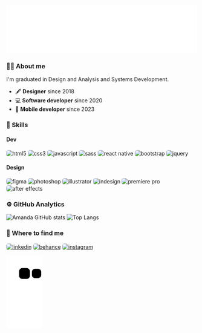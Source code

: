 <p align="center">
  <img src="header.svg" />
</p>

### ✌🏻 About me

I'm graduated in Design and Analysis and Systems Development.

- 🖋️ **Designer** since 2018
- 💻 **Software developer** since 2020
- 📱 **Mobile developer** since 2023

### 🚀 Skills

#### Dev
<div style="display: inline-block">
    <img align="center" alt="html5" src="https://img.shields.io/badge/HTML5-0d1b2a?style=for-the-badge&logo=html5&logoColor=E34F26" style="border-radius: 5px;">
    <img align="center" alt="css3" src="https://img.shields.io/badge/CSS3-0d1b2a?style=for-the-badge&logo=css3&logoColor=1572B6" style="border-radius: 5px;">
    <img align="center" alt="javascript" src="https://img.shields.io/badge/JavaScript-0d1b2a?style=for-the-badge&logo=javascript&logoColor=F7DF1E" style="border-radius: 5px;">
    <img align="center" alt="sass" src="https://img.shields.io/badge/Sass-0d1b2a?style=for-the-badge&logo=sass&logoColor=CC6699" style="border-radius: 5px;">
    <img align="center" alt="react native" src="https://img.shields.io/badge/React_Native-0d1b2a?style=for-the-badge&logo=react&logoColor=61DAFB" style="border-radius: 5px;">
    <img align="center" alt="bootstrap" src="https://img.shields.io/badge/Bootstrap-0d1b2a?style=for-the-badge&logo=bootstrap&logoColor=563D7C" style="border-radius: 5px;">
    <img align="center" alt="jquery" src="https://img.shields.io/badge/jQuery-0d1b2a?style=for-the-badge&logo=jquery&logoColor=0769AD" style="border-radius: 5px;">
</div>

#### Design
<div>
    <img align="center" alt="figma" src="https://img.shields.io/badge/Figma-0d1b2a?style=for-the-badge&logo=figma&logoColor=violet" style="border-radius: 5px;">
    <img align="center" alt="photoshop" src="https://img.shields.io/badge/Adobe%20Photoshop-0d1b2a?style=for-the-badge&logo=Adobe%20Photoshop&logoColor=31A8FF" style="border-radius: 5px;">
    <img align="center" alt="illustrator" src="https://img.shields.io/badge/Adobe%20Illustrator-0d1b2a?style=for-the-badge&logo=adobe%20illustrator&logoColor=FF9A00" style="border-radius: 5px;">
    <img align="center" alt="indesign" src="https://img.shields.io/badge/Adobe%20InDesign-0d1b2a?style=for-the-badge&logo=Adobe%20InDesign&logoColor=FF3366" style="border-radius: 5px;">
    <img align="center" alt="premiere pro" src="https://img.shields.io/badge/Adobe%20Premiere%20Pro-0d1b2a?style=for-the-badge&logo=Adobe%20Premiere%20Pro&logoColor=9999FF" style="border-radius: 5px;">
    <img align="center" alt="after effects" src="https://img.shields.io/badge/Adobe%20after%20affects-0d1b2a?style=for-the-badge&logo=Adobe%20after%20effects&logoColor=CF96FD" style="border-radius: 5px;">
</div>

### ⚙️ GitHub Analytics

![Amanda GitHub stats](https://github-readme-stats.vercel.app/api?username=marquesamanda&show_icons=true&bg_color=0d1b2a&title_color=f72585&text_color=FFF&icon_color=1E90FF&hide_border=true&border_radius=10&text_bold=false&rank_icon=github&ring_color=1E90FF&custom_title=My%20Stats)
![Top Langs](https://github-readme-stats.vercel.app/api/top-langs/?username=marquesamanda&layout=compact&bg_color=0d1b2a&title_color=f72585&text_color=FFF&icon_color=1E90FF&hide_border=true&border_radius=10&text_bold=false&custom_title=Used%20Languages)

### 📍 Where to find me

<a href="https://www.linkedin.com/in/amanda-marques28/"><img align="center" alt="linkedin" src="https://img.shields.io/badge/LinkedIn-0077B5?style=for-the-badge&logo=linkedin&logoColor=white" style="border-radius: 5px;"></a>
<a href="https://behance.net/marquesamanda"><img align="center" alt="behance" src="https://img.shields.io/badge/Behance-0054F7?style=for-the-badge&logo=behance&logoColor=white" style="border-radius: 5px;"></a>
<a href="https://instagram.com/srtamandie"><img align="center" alt="instagram" src="https://img.shields.io/badge/Instagram-E4405F?style=for-the-badge&logo=instagram&logoColor=white" style="border-radius: 5px;"></a>

![Snake animation](https://github.com/Bumboobee/Bumboobee/blob/output/github-contribution-grid-snake.svg)
